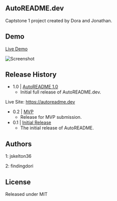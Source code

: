 ## AutoREADME.dev
Captstone 1 project created by Dora and Jonathan.

## Demo
[Live Demo](https://autoreadme.dev "https://autoreadme.dev")

![Screenshot](https://image.thum.io/get/https://autoreadme.dev)

## Release History
* 1.0 | [AutoREADME 1.0](https://api.github.com/repos/jskelton36/autoreadme/releases/17721333)
    * Initial full release of AutoREADME.dev.

Live Site: https://autoreadme.dev
* 0.2 | [MVP](https://api.github.com/repos/jskelton36/autoreadme/releases/17694857)
    * Release for MVP submission.
* 0.1 | [Initial Release](https://api.github.com/repos/jskelton36/autoreadme/releases/17612733)
    * The initial release of AutoREADME.

## Authors
1: jskelton36

2: findingdori 

## License
Released under MIT
